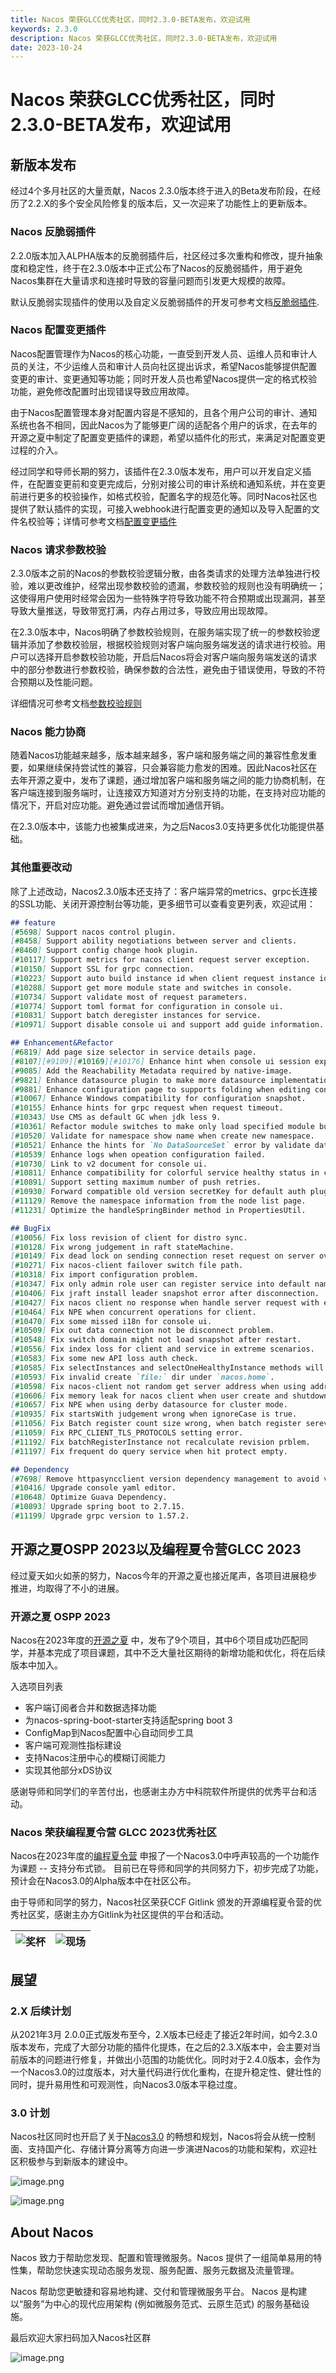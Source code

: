 ```yaml
---
title: Nacos 荣获GLCC优秀社区，同时2.3.0-BETA发布，欢迎试用
keywords: 2.3.0
description: Nacos 荣获GLCC优秀社区，同时2.3.0-BETA发布，欢迎试用
date: 2023-10-24
---
```

# Nacos 荣获GLCC优秀社区，同时2.3.0-BETA发布，欢迎试用

## 新版本发布

经过4个多月社区的大量贡献，Nacos 2.3.0版本终于进入的Beta发布阶段，在经历了2.2.X的多个安全风险修复的版本后，又一次迎来了功能性上的更新版本。

### Nacos 反脆弱插件

2.2.0版本加入ALPHA版本的反脆弱插件后，社区经过多次重构和修改，提升抽象度和稳定性，终于在2.3.0版本中正式公布了Nacos的反脆弱插件，用于避免Nacos集群在大量请求和连接时导致的容量问题而引发更大规模的故障。

默认反脆弱实现插件的使用以及自定义反脆弱插件的开发可参考文档[反脆弱插件](/zh-cn/docs/v2/plugin/control-plugin.html).

### Nacos 配置变更插件

Nacos配置管理作为Nacos的核心功能，一直受到开发人员、运维人员和审计人员的关注，不少运维人员和审计人员向社区提出诉求，希望Nacos能够提供配置变更的审计、变更通知等功能；同时开发人员也希望Nacos提供一定的格式校验功能，避免修改配置时出现错误导致应用故障。

由于Nacos配置管理本身对配置内容是不感知的，且各个用户公司的审计、通知系统也各不相同，因此Nacos为了能够更广阔的适配各个用户的诉求，在去年的开源之夏中制定了配置变更插件的课题，希望以插件化的形式，来满足对配置变更过程的介入。

经过同学和导师长期的努力，该插件在2.3.0版本发布，用户可以开发自定义插件，在配置变更前和变更完成后，分别对接公司的审计系统和通知系统，并在变更前进行更多的校验操作，如格式校验，配置名字的规范化等。同时Nacos社区也提供了默认插件的实现，可接入webhook进行配置变更的通知以及导入配置的文件名校验等；详情可参考文档[配置变更插件](/zh-cn/docs/v2/plugin/config-change-plugin.html)

### Nacos 请求参数校验

2.3.0版本之前的Nacos的参数校验逻辑分散，由各类请求的处理方法单独进行校验，难以更改维护，经常出现参数校验的遗漏，参数校验的规则也没有明确统一；这使得用户使用时经常会因为一些特殊字符导致功能不符合预期或出现漏洞，甚至导致大量推送，导致带宽打满，内存占用过多，导致应用出现故障。

在2.3.0版本中，Nacos明确了参数校验规则，在服务端实现了统一的参数校验逻辑并添加了参数校验层，根据校验规则对客户端向服务端发送的请求进行校验。用户可以选择开启参数校验功能，开启后Nacos将会对客户端向服务端发送的请求中的部分参数进行参数校验，确保参数的合法性，避免由于错误使用，导致的不符合预期以及性能问题。

详细情况可参考文档[参数校验规则](/zh-cn/docs/v2/guide/user/parameters-check.html)

### Nacos 能力协商

随着Nacos功能越来越多，版本越来越多，客户端和服务端之间的兼容性愈发重要，如果继续保持尝试性的兼容，只会兼容能力愈发的困难。因此Nacos社区在去年开源之夏中，发布了课题，通过增加客户端和服务端之间的能力协商机制，在客户端连接到服务端时，让连接双方知道对方分别支持的功能，在支持对应功能的情况下，开启对应功能。避免通过尝试而增加通信开销。

在2.3.0版本中，该能力也被集成进来，为之后Nacos3.0支持更多优化功能提供基础。

### 其他重要改动

除了上述改动，Nacos2.3.0版本还支持了：客户端异常的metrics、grpc长连接的SSL功能、关闭开源控制台等功能，更多细节可以查看变更列表，欢迎试用：

```markdown
## feature
[#5698] Support nacos control plugin.
[#8458] Support ability negotiations between server and clients.
[#8460] Support config change hook plugin.
[#10117] Support metrics for nacos client request server exception.
[#10150] Support SSL for grpc connection.
[#10223] Support auto build instance id when client request instance id is null.
[#10288] Support get more module state and switches in console.
[#10734] Support validate most of request parameters.
[#10774] Support toml format for configuration in console ui.
[#10831] Support batch deregister instances for service.
[#10971] Support disable console ui and support add guide information.

## Enhancement&Refactor
[#6819] Add page size selector in service details page.
[#8107][#9109][#10169][#10176] Enhance hint when console ui session expired for default auth plugin.
[#9085] Add the Reachability Metadata required by native-image.
[#9821] Enhance datasource plugin to make more datasource implementation easier.
[#9881] Enhance configuration page to supports folding when editing configuration.
[#10067] Enhance Windows compatibility for configuration snapshot.
[#10155] Enhance hints for grpc request when request timeout.
[#10343] Use CMS as default GC when jdk less 9.
[#10361] Refactor module switches to make only load specified module but not only close in console ui.
[#10520] Validate for namespace show name when create new namespace.
[#10521] Enhance the hints for `No DataSourceSet` error by validate datasource after construction.
[#10539] Enhance logs when opeation configuration failed.
[#10730] Link to v2 document for console ui.
[#10811] Enhance compatibility for colorful service healthy status in console ui.
[#10891] Support setting maximum number of push retries.
[#10930] Forward compatible old version secretKey for default auth plugin.
[#11129] Remove the namespace information from the node list page.
[#11231] Optimize the handleSpringBinder method in PropertiesUtil.

## BugFix
[#10056] Fix loss revision of client for distro sync.
[#10128] Fix wrong judgement in raft stateMachine.
[#10149] Fix dead lock on sending connection reset request on server over limit.
[#10271] Fix nacos-client failover switch file path.
[#10318] Fix import configuration problem.
[#10347] Fix only admin role user can register service into default namespace when enabled default auth plugin.
[#10406] Fix jraft install leader snapshot error after disconnection.
[#10427] Fix nacos client no response when handle server request with exception.
[#10464] Fix NPE when concurrent operations for client.
[#10470] Fix some missed i18n for console ui.
[#10509] Fix out data connection not be disconnect problem.
[#10548] Fix switch domain might not load snapshot after restart.
[#10556] Fix index loss for client and service in extreme scenarios.
[#10583] Fix some new API loss auth check.
[#10585] Fix selectInstances and selectOneHealthyInstance methods will not subscribe service problem.
[#10593] Fix invalid create `file:` dir under `nacos.home`.
[#10598] Fix nacos-client not random get server address when using address.
[#10606] Fix memory leak for nacos client when user create and shutdown client frequently.
[#10657] Fix NPE when using derby datasource for cluster mode.
[#10935] Fix startsWith judgement wrong when ignoreCase is true.
[#11056] Fix Batch register count size wrong, when batch register sereval time.
[#11059] Fix RPC_CLIENT_TLS_PROTOCOLS setting error.
[#11192] Fix batchRegisterInstance not recalculate revision prblem.
[#11197] Fix frequent do query service when hit protect empty.

## Dependency
[#7698] Remove httpasyncclient version dependency management to avoid version conflicts.
[#10416] Upgrade console yaml editor.
[#10648] Optimize Guava Dependency.
[#10893] Upgrade spring boot to 2.7.15.
[#11199] Upgrade grpc version to 1.57.2.
```

## 开源之夏OSPP 2023以及编程夏令营GLCC 2023

经过夏天如火如荼的努力，Nacos今年的开源之夏也接近尾声，各项目进展稳步推进，均取得了不小的进展。

### 开源之夏 OSPP 2023

Nacos在2023年度的[开源之夏](https://summer-ospp.ac.cn/org/orgdetail/ab188e59-fab8-468f-bc89-bdc2bd8b5e64?lang=zh) 中，发布了9个项目，其中6个项目成功匹配同学，并基本完成了项目课题，其中不乏大量社区期待的新增功能和优化，将在后续版本中加入。

入选项目列表

- 客户端订阅者合并和数据选择功能
- 为nacos-spring-boot-starter支持适配spring boot 3
- ConfigMap到Nacos配置中心自动同步工具
- 客户端可观测性指标建设
- 支持Nacos注册中心的模糊订阅能力
- 实现其他部分xDS协议

感谢导师和同学们的辛苦付出，也感谢主办方中科院软件所提供的优秀平台和活动。

### Nacos 荣获编程夏令营 GLCC 2023优秀社区

Nacos在2023年度的[编程夏令营](https://www.gitlink.org.cn/glcc/2023/projects) 申报了一个Nacos3.0中呼声较高的一个功能作为课题 -- 支持分布式锁。 目前已在导师和同学的共同努力下，初步完成了功能，预计会在Nacos3.0的Alpha版本中在社区公布。

由于导师和同学的努力，Nacos社区荣获CCF Gitlink 颁发的开源编程夏令营的优秀社区奖，感谢主办方Gitlink为社区提供的平台和活动。

|![奖杯](https://cdn.nlark.com/yuque/0/2023/jpeg/1577777/1698205859719-a59c31cf-153a-45dc-a9c5-e8859fc94a77.jpeg)|![现场](https://cdn.nlark.com/yuque/0/2023/jpeg/1577777/1698197100242-e440717c-80ec-4825-93c1-2daca1f289c4.jpeg#averageHue=%236664b2&clientId=u14301240-344a-4&from=drop&id=ua9e02282&originHeight=854&originWidth=1280&originalType=binary&ratio=2&rotation=0&showTitle=false&size=204483&status=done&style=none&taskId=u7637d2eb-a17e-431e-a637-231a61f9e96&title=)|
|----|----|

## 展望
### 2.X 后续计划

从2021年3月 2.0.0正式版发布至今，2.X版本已经走了接近2年时间，如今2.3.0版本发布，完成了大部分功能的插件化提炼，在之后的2.3.X版本中，会主要对当前版本的问题进行修复，并做出小范围的功能优化。同时对于2.4.0版本，会作为一个Nacos3.0的过度版本，对大量代码进行优化重构，在提升稳定性、健壮性的同时，提升易用性和可观测性，向Nacos3.0版本平稳过度。

### 3.0 计划

Nacos社区同时也开启了关于[Nacos3.0](https://mp.weixin.qq.com/s/8UwwD_WxSJINP8Qr_1wogg) 的畅想和规划，Nacos将会从统一控制面、支持国产化、存储计算分离等方向进一步演进Nacos的功能和架构，欢迎社区积极参与到新版本的建设中。

![image.png](https://cdn.nlark.com/yuque/0/2023/png/1577777/1698198629123-af9f1216-f996-4ac2-81bf-436048823d21.png)

![image.png](https://cdn.nlark.com/yuque/0/2022/png/1577777/1660125280551-a2e881fe-d25e-4ebb-a28f-8e56683deef1.png#clientId=uf10cb19a-105c-4&crop=0&crop=0&crop=1&crop=1&from=url&id=Z9to1&margin=%5Bobject%20Object%5D&name=image.png&originHeight=794&originWidth=1650&originalType=binary&ratio=1&rotation=0&showTitle=false&size=185821&status=done&style=none&taskId=u63849e10-1dae-45cb-b559-04d106ebe86&title=#crop=0&crop=0&crop=1&crop=1&id=rUihF&originHeight=794&originWidth=1650&originalType=binary&ratio=1&rotation=0&showTitle=false&status=done&style=none&title=)

## About Nacos

Nacos 致力于帮助您发现、配置和管理微服务。Nacos 提供了一组简单易用的特性集，帮助您快速实现动态服务发现、服务配置、服务元数据及流量管理。

Nacos 帮助您更敏捷和容易地构建、交付和管理微服务平台。 Nacos 是构建以“服务”为中心的现代应用架构 (例如微服务范式、云原生范式) 的服务基础设施。

最后欢迎大家扫码加入Nacos社区群

![image.png](https://cdn.nlark.com/yuque/0/2023/png/1577777/1679276899363-83081d59-67c6-4501-9cf8-0d84ba7c6d7e.png#averageHue=%23c1c2c2&clientId=u9dfeac18-3281-4&from=paste&height=551&id=ubcf45e51&name=image.png&originHeight=1102&originWidth=854&originalType=binary&ratio=2&rotation=0&showTitle=false&size=155261&status=done&style=none&taskId=ud6bea1fe-b003-441b-a810-84435d2aeff&title=&width=427)

